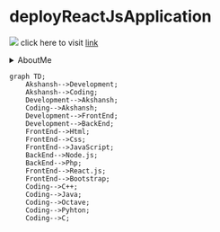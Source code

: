 # deployReactJsApplication
[![](https://raw.githubusercontent.com/melihaksoy/HoldToLoadLayout/master/gifs/htl_4.gif)](https://github.com/AkshanshChauhan)
click here to visit [link](https://akshanshchauhan.github.io/deployReactJsApplication/)

<details><summary>AboutMe</summary>
<p>

#### Akshansh Chauhan
 <img src="https://avatars.githubusercontent.com/u/92544823?s=400&u=da8a989c09b24996987596bda0f6c22151615937&v=4" width="200" height="200"><br>
 Age 21<br><br>
 <img src="https://static.toiimg.com/photo/77995321.cms" width="200" height="150"> **I am Form Uttarakhand**
</p><br>
</details>

```mermaid
graph TD;
    Akshansh-->Development;
    Akshansh-->Coding;
    Development-->Akshansh;
    Coding-->Akshansh;
    Development-->FrontEnd;
    Development-->BackEnd;
    FrontEnd-->Html;
    FrontEnd-->Css;
    FrontEnd-->JavaScript;
    BackEnd-->Node.js;
    BackEnd-->Php;
    FrontEnd-->React.js;
    FrontEnd-->Bootstrap;
    Coding-->C++;
    Coding-->Java;
    Coding-->Octave;
    Coding-->Pyhton;
    Coding-->C;
```
